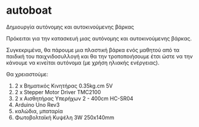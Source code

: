# autoboat
Δημιουργία αυτόνομης και αυτοκινούμενης βάρκας

Πρόκειται για την κατασκευή μιας αυτόνομης και αυτοκινούμενης βάρκας. 

Συγκεκριμένα, θα πάρουμε μια πλαστική βάρκα ενός μαθητού από τα παιδική του παιχνιδοσυλλογή και θα την τροποποιήσουμε έτσι ώστε να την κάνουμε να κινείται αυτόνομα (με χρήση ηλιακής ενέργειας).

Θα χρειαστούμε:
1. 2 x Βηματικός Κινητήρας 0.35kg.cm 5V
2. 2 x Stepper Motor Driver TMC2100
3. 2 x Αισθητήρας Υπερήχων 2 - 400cm HC-SR04
4. Arduino Uno Rev3
5. καλώδια, μπαταρία
6. Φωτοβολταϊκή Κυψέλη 3W 250x140mm

